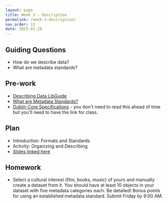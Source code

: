 ```yaml
---
layout: page
title: Week 3 - Description
permalink: /week-3-description/
nav_order: 13
date: 2025-01-28
---
```


## Guiding Questions

* How do we describe data?
* What are metadata standards?

## Pre-work

* [Describing Data LibGuide](https://guides.lib.uci.edu/datamanagement/describe)
* [What are Metadata Standards?](https://www.dcc.ac.uk/guidance/briefing-papers/standards-watch-papers/what-are-metadata-standards)
* [Dublin Core Specifications](https://www.dublincore.org/specifications/dublin-core/dcmi-terms/) - you don't need to read this ahead of time but you'll need to have the link for class. 

## Plan

* Introduction: Formats and Standards
* Activity: Organizing and Describing
* [Slides linked here](/data-for-the-rest-of-us/resources/week-3/description.pptx)

## Homework

* Select a cultural interest (film, books, music) of yours and manually create a dataset from it. You should have at least 10 objects in your dataset with five metadata categories each. Be detailed! Bonus points for using an established metadata standard. Submit Friday by 9:00 AM.